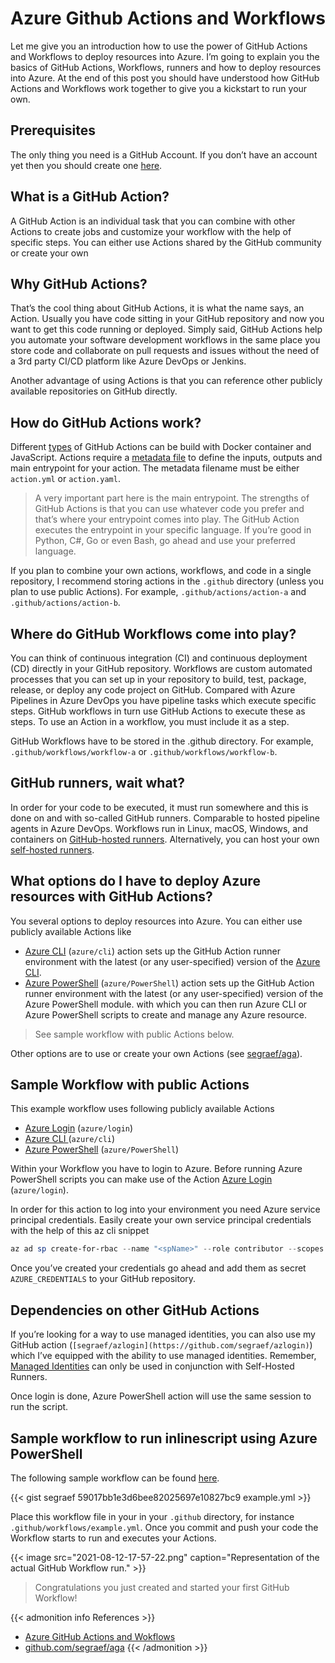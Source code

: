 # Azure Github Actions and Workflows


Let me give you an introduction how to use the power of GitHub Actions and Workflows to deploy resources into Azure. I’m going to explain you the basics of GitHub Actions, Workflows, runners and how to deploy resources into Azure. At the end of this post you should have understood how GitHub Actions and Workflows work together to give you a kickstart to run your own.

<!--more-->

## Prerequisites

The only thing you need is a GitHub Account. If you don’t have an account yet then you should create one [here](https://github.com/join).

## What is a GitHub Action?

A GitHub Action is an individual task that you can combine with other Actions to create jobs and customize your workflow with the help of specific steps. You can either use Actions shared by the GitHub community or create your own

## Why GitHub Actions?

That’s the cool thing about GitHub Actions, it is what the name says, an Action. Usually you have code sitting in your GitHub repository and now you want to get this code running or deployed. Simply said, GitHub Actions help you automate your software development workflows in the same place you store code and collaborate on pull requests and issues without the need of a 3rd party CI/CD platform like Azure DevOps or Jenkins.

Another advantage of using Actions is that you can reference other publicly available repositories on GitHub directly.

## How do GitHub Actions work?

Different [types](https://docs.github.com/en/actions/creating-actions/about-actions#types-of-actions) of GitHub Actions can be build with Docker container and JavaScript. Actions require a [metadata file](https://docs.github.com/en/articles/metadata-syntax-for-github-actions) to define the inputs, outputs and main entrypoint for your action. The metadata filename must be either `action.yml` or `action.yaml`.

> A very important part here is the main entrypoint. The strengths of GitHub Actions is that you can use whatever code you prefer and that’s where your entrypoint comes into play. The GitHub Action executes the entrypoint in your specific language. If you’re good in Python, C#, Go or even Bash, go ahead and use your preferred language.


If you plan to combine your own actions, workflows, and code in a single repository, I recommend storing actions in the `.github` directory (unless you plan to use public Actions). For example, `.github/actions/action-a` and `.github/actions/action-b`.

## Where do GitHub Workflows come into play?

You can think of continuous integration (CI) and continuous deployment (CD) directly in your GitHub repository. Workflows are custom automated processes that you can set up in your repository to build, test, package, release, or deploy any code project on GitHub. Compared with Azure Pipelines in Azure DevOps you have pipeline tasks which execute specific steps. GitHub workflows in turn use GitHub Actions to execute these as steps. To use an Action in a workflow, you must include it as a step.

GitHub Workflows have to be stored in the .github directory. For example, `.github/workflows/workflow-a` or `.github/workflows/workflow-b`.

## GitHub runners, wait what?

In order for your code to be executed, it must run somewhere and this is done on and with so-called GitHub runners. Comparable to hosted pipeline agents in Azure DevOps. Workflows run in Linux, macOS, Windows, and containers on [GitHub-hosted runners](https://docs.github.com/en/actions/getting-started-with-github-actions/core-concepts-for-github-actions#github-hosted-runner). Alternatively, you can host your own [self-hosted runners](https://docs.github.com/en/actions/automating-your-workflow-with-github-actions/about-self-hosted-runners).

## What options do I have to deploy Azure resources with GitHub Actions?

You several options to deploy resources into Azure. You can either use publicly available Actions like

- [Azure CLI](https://github.com/Azure/CLI) (`azure/cli`) action sets up the GitHub Action runner environment with the latest (or any user-specified) version of the [Azure CLI](https://docs.microsoft.com/en-us/cli/azure/install-azure-cli?view=azure-cli-latest).
- [Azure PowerShell](https://github.com/Azure/PowerShell) (`azure/PowerShell`) action sets up the GitHub Action runner environment with the latest (or any user-specified) version of the Azure PowerShell module.
with which you can then run Azure CLI or Azure PowerShell scripts to create and manage any Azure resource.

> See sample workflow with public Actions below.

Other options are to use or create your own Actions (see [segraef/aga](https://github.com/segraef/aga)).


## Sample Workflow with public Actions

This example workflow uses following publicly available Actions

- [Azure Login](https://github.com/Azure/login) (`azure/login`)
- [Azure CLI ](https://github.com/Azure/CLI)(`azure/cli`)
- [Azure PowerShell](https://github.com/Azure/PowerShell) (`azure/PowerShell`)


Within your Workflow you have to login to Azure. Before running Azure PowerShell scripts you can make use of the Action [Azure Login](https://github.com/Azure/login) (`azure/login`).

In order for this action to log into your environment you need Azure service principal credentials. Easily create your own service principal credentials with the help of this az cli snippet

```powershell
az ad sp create-for-rbac --name "<spName>" --role contributor --scopes /subscriptions/<subscriptionId> --sdk-auth
```

Once you’ve created your credentials go ahead and add them as secret `AZURE_CREDENTIALS` to your GitHub repository.

<!--{{< image src="2021-08-12-17-57-22.png" caption="Finished example deployment of a storage account in Azure defined in main.bicep." >}}-->


## Dependencies on other GitHub Actions

If you’re looking for a way to use managed identities, you can also use my GitHub action (`[segraef/azlogin](https://github.com/segraef/azlogin)`) which I’ve equipped with the ability to use managed identities. Remember, [Managed Identities](https://docs.microsoft.com/en-us/azure/active-directory/managed-identities-azure-resources/overview) can only be used in conjunction with Self-Hosted Runners.

Once login is done, Azure PowerShell action will use the same session to run the script.

## Sample workflow to run inlinescript using Azure PowerShell

The following sample workflow can be found [here](https://github.com/segraef/aga/blob/master/.github/workflows/example.yml).

{{< gist segraef 59017bb1e3d6bee82025697e10827bc9 example.yml >}}

Place this workflow file in your in your `.github` directory, for instance `.github/workflows/example.yml`. Once you commit and push your code the Workflow starts to run and executes your Actions.

{{< image src="2021-08-12-17-57-22.png" caption="Representation of the actual GitHub Workflow run." >}}

> Congratulations you just created and started your first GitHub Workflow!

{{< admonition info References >}}
- [Azure GitHub Actions and Wokflows ](/azure-github-actions-and-workflows/)
- [github.com/segraef/aga](https://github.com/segraef/aga)
{{< /admonition >}}

